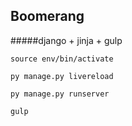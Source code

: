 ## Boomerang

#####django + jinja + gulp

`source env/bin/activate`

`py manage.py livereload`

`py manage.py runserver`

`gulp`
